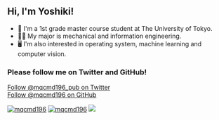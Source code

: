 ## Hi, I'm Yoshiki!
- 🏫 I'm a 1st grade master course student at The University of Tokyo.
- 👨‍🎓 My major is mechanical and information engineering.
- 🖥 I'm also interested in operating system, machine learning and computer vision.

### Please follow me on Twitter and GitHub!
<body>
    <a href="https://twitter.com/mqcmd196_pub?ref_src=twsrc%5Etfw" class="twitter-follow-button" data-show-count="false">Follow @mqcmd196_pub on Twitter</a>
    <!-- <script async src="https://platform.twitter.com/widgets.js" charset="utf-8"></script> -->
</body>
<br>
<body>
    <a class="github-button" href="https://github.com/mqcmd196" data-style="mega" data-count-href="/mqcmd196/followers" data-count-api="/users/mqcmd196#followers">Follow @mqcmd196 on GitHub</a>
    <!-- <script async defer id="github-bjs" src="https://buttons.github.io/buttons.js"></script> -->
</body>

[![mqcmd196](https://github-readme-stats.vercel.app/api?username=mqcmd196&count_private=true&show_icons=true&theme=dark)](https://github.com/mqcmd196)
[![mqcmd196](https://github-readme-stats.vercel.app/api/top-langs/?username=mqcmd196&count_private=true&show_icons=true&theme=dark&layout=compact)](https://github.com/mqcmd196)
![](https://komarev.com/ghpvc/?username=mqcmd196&style=flat-square&color=green)
